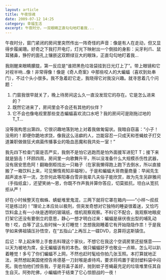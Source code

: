 ```yaml
---
layout: article
title: 午夜惊魂
date: 2009-07-12 14:25
category: 幸福生活
excerpt: 午夜时分，一双眼睛正直勾勾地盯着我...
---
```


午夜时分，窗门紧闭的房间里突然传出一阵奇怪的声音：像是有人在走动，但又显得步履阑珊。好奇之下我打开电灯，灯光下映射出一个倒挂的身影：尖牙利爪、鼠耳猪鼻，狰狞的面孔上镶嵌这双颗绿豆大的眼珠，正直勾勾地盯着我...

我刚醒来眼睛朦胧，第一反应是“谁把黑色垃圾袋挂到日光灯上了”。带上眼镜和它对视半响...像！非常得像！像是《奇人奇案》中那些咬人的大蝙蝠（喜欢到处串门），不过个头小很多。我不急着赶它走，我晓得它对我没兴趣。就寻思着几个问题：

1. 门窗我很早就关了，晚上待房间这么久一直没发现它的存在。它是怎么进来的？
1. 既然它进来了，房间里会不会还有其他的伙伴？
1. 它不会也像电视里那些变态蝙蝠喜欢流口水吧？我的房间可是刚拖过地的T_T...

没等我构思出第四，它很识趣地落到地上对着我做匍匐状。我暗自窃喜：“小子！没用的！即便你跪地求饶，像我这么洁癖的人，岂能容忍一只成天和苍蝇蚊子打交道兼职做做狂犬病菌传播事业的吸血恶魔和我共处一室！”

我先四下检查门窗是否严实，我倒不是怕它逃跑而是怕外面援军进犯T T；接下来就是狙击！环顾四周，房间里一向歌舞升平，所以没准备什么大规模杀伤性武器，没有居安思危阿！翻箱倒柜找出一只箱子（在家我懒得跑上跑下去倒水，所以直接搬了一箱饮料上来，可见懒惰焉知非福呀）。于是和蝙蝠大哥商量商量：早闻先生超声波水平一流，怎奈何此等阳春白雪非我辈凡夫俗子能欣赏，故为先生另辟雅间（手指纸盒），还望笑纳～恩，你既不作声我并算你答应，切莫抵抗，坦白从宽抗拒从严！

好在小时候整天在蜘蛛、蜻蜓堆里鬼混，三两下就将它罩在箱内——“小样～叔叔可是练过的！”理论上本应处以极刑，但突发奇想对它独特的睡姿很着迷，又恰巧饮料盒上有一小块是透明的玻璃纸，借机观察观察。不料它不配合，我观察地眼皮打架它还没有要倒立的意思，静心一想才明白过来：蝙蝠是昼伏夜出型的哺乳动物！哎，白等了这么些时候～关灯睡觉！怎想我刚睡着它有开始隐隐作祟！于是我学如来佛祖镇压孙悟空，在“五指山”上再压上一碟DVD，总算将这斯镇住。

后记：早上起床带上手套去料理这个家伙，不想它在我这个空调房里还挺惬意——以天为被地为席，全无蝙蝠该有的本色。做只蝙蝠好歹也敬业一点嘛，怎么可以趴着睡觉！多亏了你们蝙蝠不上网，不然也赶时髦给你拍几张玉照。本打算就地正法，突然想起美国佬控告肯德基一刀封喉是虐待鸡，要求将鸡置于密封塑料袋中闷死。我也怕他们控告我，于是将盖子盖好，抛到蚊子苍蝇最充足的垃圾堆里任其自生自灭。阿弥陀佛，小蝙蝠终于结束了它心惊胆战的一夜！
